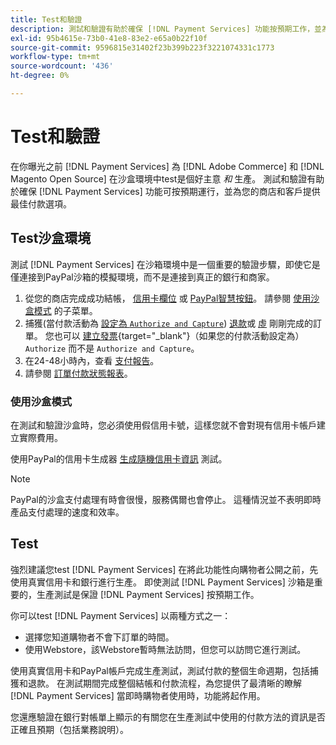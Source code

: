 ```yaml
---
title: Test和驗證
description: 測試和驗證有助於確保 [!DNL Payment Services] 功能按預期工作，並為客戶提供最佳付款選項
exl-id: 95b4615e-73b0-41e8-83e2-e65a0b22f10f
source-git-commit: 9596815e31402f23b399b223f3221074331c1773
workflow-type: tm+mt
source-wordcount: '436'
ht-degree: 0%

---
```


# Test和驗證

在你曝光之前 [!DNL Payment Services] 為 [!DNL Adobe Commerce] 和 [!DNL Magento Open Source] 在沙盒環境中test是個好主意 _和_ 生產。 測試和驗證有助於確保 [!DNL Payment Services] 功能可按預期運行，並為您的商店和客戶提供最佳付款選項。

## Test沙盒環境

測試 [!DNL Payment Services] 在沙箱環境中是一個重要的驗證步驟，即使它是僅連接到PayPal沙箱的模擬環境，而不是連接到真正的銀行和商家。

1. 從您的商店完成成功結帳， [信用卡欄位](payments-options.md#credit-card-fields) 或 [PayPal智慧按鈕](payments-options.md#paypal-smart-buttons)。 請參閱 [使用沙盒模式](#use-sandbox-mode) 的子菜單。
1. 捕獲(當付款活動為 [設定為 `Authorize and Capture`](onboard.md#set-payment-services-as-payment-method)) [退款](refunds.md)或 [虛](voids.md) 剛剛完成的訂單。 您也可以 [建立發票](https://docs.magento.com/user-guide/sales/invoice-create.html){target=&quot;_blank&quot;}（如果您的付款活動設定為） `Authorize` 而不是 `Authorize and Capture`。
1. 在24-48小時內，查看 [支付報告](payouts.md)。
1. 請參閱 [訂單付款狀態報表](order-payment-status.md)。

### 使用沙盒模式

在測試和驗證沙盒時，您必須使用假信用卡號，這樣您就不會對現有信用卡帳戶建立實際費用。

使用PayPal的信用卡生成器 [生成隨機信用卡資訊](https://www.paypal.com/us/smarthelp/article/where-can-i-find-test-credit-card-numbers-ts2157) 測試。

>[!NOTE]
>
>PayPal的沙盒支付處理有時會很慢，服務偶爾也會停止。 這種情況並不表明即時產品支付處理的速度和效率。

## Test

強烈建議您test [!DNL Payment Services] 在將此功能性向購物者公開之前，先使用真實信用卡和銀行進行生產。 即使測試 [!DNL Payment Services] 沙箱是重要的，生產測試是保證 [!DNL Payment Services] 按預期工作。

你可以test [!DNL Payment Services] 以兩種方式之一：

* 選擇您知道購物者不會下訂單的時間。
* 使用Webstore，該Webstore暫時無法訪問，但您可以訪問它進行測試。

使用真實信用卡和PayPal帳戶完成生產測試，測試付款的整個生命週期，包括捕獲和退款。 在測試期間完成整個結帳和付款流程，為您提供了最清晰的瞭解 [!DNL Payment Services] 當即時購物者使用時，功能將起作用。

您還應驗證在銀行對帳單上顯示的有關您在生產測試中使用的付款方法的資訊是否正確且預期（包括業務說明）。
